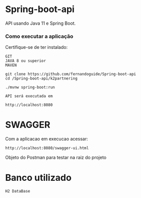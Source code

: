 # Spring-boot-api
API usando Java 11 e Spring Boot.
### Como executar a aplicação
Certifique-se de ter instalado:
```
GIT
JAVA 8 ou superior
MAVEN 
```

```
git clone https://github.com/fernandoguide/Spring-boot-api
cd /Spring-boot-api/k2partnering

./mvnw spring-boot:run

API será executada em 

http://localhost:8080
```

# SWAGGER 

Com a aplicacao em execucao acessar: 

```
http://localhost:8080/swagger-ui.html
```

Objeto do Postman para testar na raiz do projeto

# Banco  utilizado

```
H2 DataBase

```
